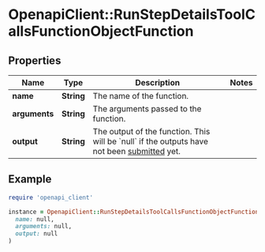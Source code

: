 # OpenapiClient::RunStepDetailsToolCallsFunctionObjectFunction

## Properties

| Name | Type | Description | Notes |
| ---- | ---- | ----------- | ----- |
| **name** | **String** | The name of the function. |  |
| **arguments** | **String** | The arguments passed to the function. |  |
| **output** | **String** | The output of the function. This will be &#x60;null&#x60; if the outputs have not been [submitted](/docs/api-reference/runs/submitToolOutputs) yet. |  |

## Example

```ruby
require 'openapi_client'

instance = OpenapiClient::RunStepDetailsToolCallsFunctionObjectFunction.new(
  name: null,
  arguments: null,
  output: null
)
```

